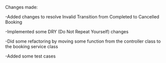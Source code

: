 Changes made:

-Added changes to resolve Invalid Transition from Completed to Cancelled Booking

-Implemented some DRY (Do Not Repeat Yourself) changes

-Did some refactoring by moving some function from the controller class to the booking service class

-Added some test cases
